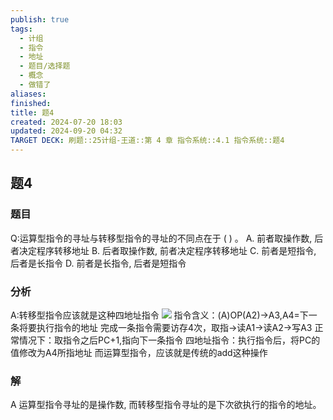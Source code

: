 ```yaml
---
publish: true
tags:
  - 计组
  - 指令
  - 地址
  - 题目/选择题
  - 概念
  - 做错了
aliases: 
finished: 
title: 题4
created: 2024-07-20 18:03
updated: 2024-09-20 04:32
TARGET DECK: 刷题::25计组-王道::第 4 章 指令系统::4.1 指令系统::题4
---
```

## 题4
### 题目
Q:运算型指令的寻址与转移型指令的寻址的不同点在于 ( ) 。
A. 前者取操作数, 后者决定程序转移地址
B. 后者取操作数, 前者决定程序转移地址
C. 前者是短指令, 后者是长指令
D. 前者是长指令, 后者是短指令
### 分析
A:转移型指令应该就是这种四地址指令
![](https://i-blog.csdnimg.cn/blog_migrate/5ddb8a400b182ac7bc86f26733fad2a3.png)
指令含义：(A)OP(A2)→A3,A4=下一条将要执行指令的地址
完成一条指令需要访存4次，取指→读A1→读A2→写A3
正常情况下：取指令之后PC+1,指向下一条指令
四地址指令：执行指令后，将PC的值修改为A4所指地址
而运算型指令，应该就是传统的add这种操作
### 解
A
运算型指令寻址的是操作数, 而转移型指令寻址的是下次欲执行的指令的地址。
<!--ID: 1727368450749-->


